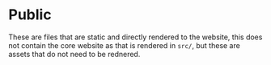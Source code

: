 # Public
These are files that are static and directly rendered to the website, this does not contain the core website as that is rendered in `src/`, but these are assets that do not need to be rednered.
